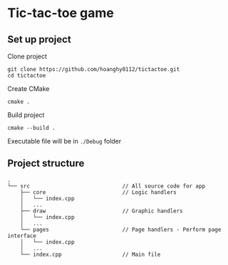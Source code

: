 # Tic-tac-toe game

## Set up project   

Clone project

```
git clone https://github.com/hoanghy0112/tictactoe.git
cd tictactoe
```

Create CMake 
```
cmake .
```

Build project
```
cmake --build .
```

Executable file will be in `./Debug` folder

## Project structure 

```
.  
└── src                             // All source code for app 
    ├── core                        // Logic handlers
    │   └── index.cpp
    │   ...
    ├── draw                        // Graphic handlers
    │   └── index.cpp
    │   ...
    └── pages                       // Page handlers - Perform page interface
    │   └── index.cpp
    │   ...
    └── index.cpp                   // Main file
```

